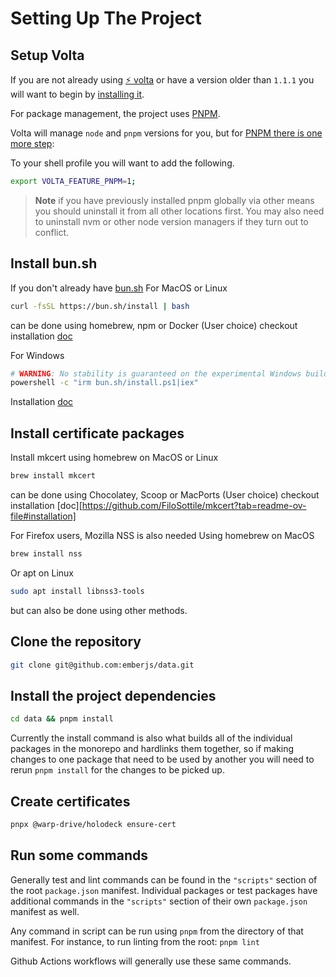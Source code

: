 # Setting Up The Project

## Setup Volta

If you are not already using [⚡️ volta](https://volta.sh/) or have a version older than `1.1.1` you will want to begin by [installing it](https://docs.volta.sh/guide/getting-started).

For package management, the project uses [PNPM](https://pnpm.io/).

Volta will manage `node` and `pnpm` versions for you, but for [PNPM there is one more step](https://docs.volta.sh/advanced/pnpm):

To your shell profile you will want to add the following.

```sh
export VOLTA_FEATURE_PNPM=1;
```

> **Note** if you have previously installed pnpm globally via other means you should uninstall it from all other locations first. You may also need to uninstall nvm or other node version managers if they turn out to conflict.

## Install bun.sh

If you don't already have [bun.sh](https://bun.sh/)
For MacOS or Linux
```sh
curl -fsSL https://bun.sh/install | bash
```
can be done using homebrew, npm or Docker (User choice) checkout installation [doc](https://bun.sh/docs/installation#macos-and-linux)

For Windows
```sh
# WARNING: No stability is guaranteed on the experimental Windows builds
powershell -c "irm bun.sh/install.ps1|iex"
```
Installation [doc](https://bun.sh/docs/installation#windows)

## Install certificate packages

Install mkcert using homebrew on MacOS or Linux
```sh
brew install mkcert
```
can be done using Chocolatey, Scoop or MacPorts (User choice) checkout installation [doc][https://github.com/FiloSottile/mkcert?tab=readme-ov-file#installation]

For Firefox users, Mozilla NSS is also needed
Using homebrew on MacOS
```sh
brew install nss
```
Or apt on Linux
```sh
sudo apt install libnss3-tools
```
but can also be done using other methods.

## Clone the repository

```sh
git clone git@github.com:emberjs/data.git
```

## Install the project dependencies

```sh
cd data && pnpm install
```

Currently the install command is also what builds all of the individual packages in the monorepo and hardlinks them together, so if making changes to one package that need to be used by another you will need to rerun `pnpm install` for the changes to be picked up.

## Create certificates

```sh
pnpx @warp-drive/holodeck ensure-cert
```

## Run some commands

Generally test and lint commands can be found in the `"scripts"` section of the root `package.json` manifest. Individual packages or test packages have additional commands in the `"scripts"` section of their own `package.json` manifest as well.

Any command in script can be run using `pnpm` from the directory of that manifest. For instance, to run linting from the root: `pnpm lint`

Github Actions workflows will generally use these same commands.
